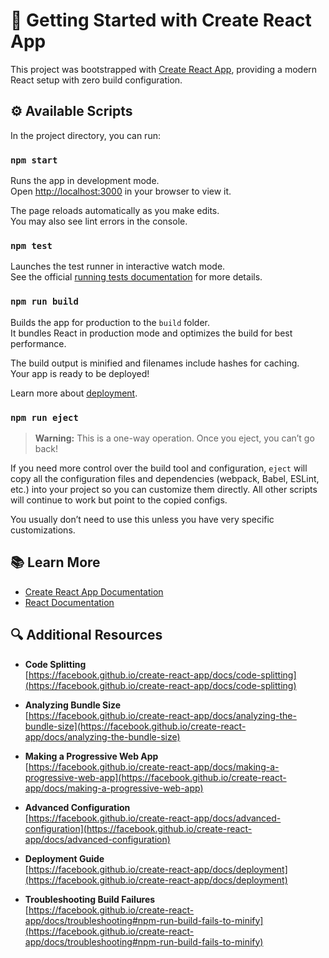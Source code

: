 # 🚀 Getting Started with Create React App

This project was bootstrapped with [Create React App](https://github.com/facebook/create-react-app), providing a modern React setup with zero build configuration.

## ⚙️ Available Scripts

In the project directory, you can run:

### `npm start`

Runs the app in development mode.  
Open [http://localhost:3000](http://localhost:3000) in your browser to view it.  

The page reloads automatically as you make edits.  
You may also see lint errors in the console.

### `npm test`

Launches the test runner in interactive watch mode.  
See the official [running tests documentation](https://facebook.github.io/create-react-app/docs/running-tests) for more details.

### `npm run build`

Builds the app for production to the `build` folder.  
It bundles React in production mode and optimizes the build for best performance.

The build output is minified and filenames include hashes for caching.  
Your app is ready to be deployed!  

Learn more about [deployment](https://facebook.github.io/create-react-app/docs/deployment).

### `npm run eject`

> **Warning:** This is a one-way operation. Once you eject, you can’t go back!

If you need more control over the build tool and configuration, `eject` will copy all the configuration files and dependencies (webpack, Babel, ESLint, etc.) into your project so you can customize them directly. All other scripts will continue to work but point to the copied configs.

You usually don’t need to use this unless you have very specific customizations.

## 📚 Learn More

- [Create React App Documentation](https://facebook.github.io/create-react-app/docs/getting-started)  
- [React Documentation](https://reactjs.org/)

## 🔍 Additional Resources

- **Code Splitting**  
  [https://facebook.github.io/create-react-app/docs/code-splitting](https://facebook.github.io/create-react-app/docs/code-splitting)

- **Analyzing Bundle Size**  
  [https://facebook.github.io/create-react-app/docs/analyzing-the-bundle-size](https://facebook.github.io/create-react-app/docs/analyzing-the-bundle-size)

- **Making a Progressive Web App**  
  [https://facebook.github.io/create-react-app/docs/making-a-progressive-web-app](https://facebook.github.io/create-react-app/docs/making-a-progressive-web-app)

- **Advanced Configuration**  
  [https://facebook.github.io/create-react-app/docs/advanced-configuration](https://facebook.github.io/create-react-app/docs/advanced-configuration)

- **Deployment Guide**  
  [https://facebook.github.io/create-react-app/docs/deployment](https://facebook.github.io/create-react-app/docs/deployment)

- **Troubleshooting Build Failures**  
  [https://facebook.github.io/create-react-app/docs/troubleshooting#npm-run-build-fails-to-minify](https://facebook.github.io/create-react-app/docs/troubleshooting#npm-run-build-fails-to-minify)
